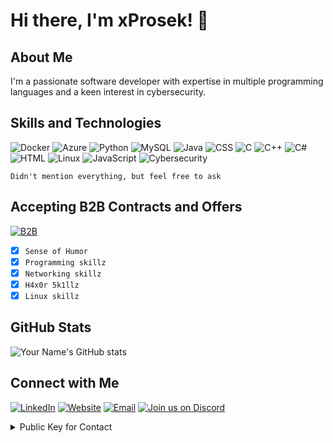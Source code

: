 # Hi there, I'm xProsek! 👋

## About Me
I'm a passionate software developer with expertise in multiple programming languages and a keen interest in cybersecurity.

## Skills and Technologies

![Docker](https://img.shields.io/badge/-Docker-2496ED?style=flat&logo=docker&logoColor=white)
![Azure](https://img.shields.io/badge/-Azure-0089D6?style=flat&logo=microsoft-azure&logoColor=white)
![Python](https://img.shields.io/badge/-Python-3776AB?style=flat&logo=python&logoColor=white)
![MySQL](https://img.shields.io/badge/-MySQL-4479A1?style=flat&logo=mysql&logoColor=white)
![Java](https://img.shields.io/badge/-Java-007396?style=flat&logo=java&logoColor=white)
![CSS](https://img.shields.io/badge/-CSS-1572B6?style=flat&logo=css3&logoColor=white)
![C](https://img.shields.io/badge/-C-00599C?style=flat&logo=c&logoColor=white)
![C++](https://img.shields.io/badge/-C++-00599C?style=flat&logo=c%2B%2B&logoColor=white)
![C#](https://img.shields.io/badge/-C%23-239120?style=flat&logo=c-sharp&logoColor=white)
![HTML](https://img.shields.io/badge/-HTML-E34F26?style=flat&logo=html5&logoColor=white)
![Linux](https://img.shields.io/badge/-Linux-FCC624?style=flat&logo=linux&logoColor=black)
![JavaScript](https://img.shields.io/badge/-JavaScript-F7DF1E?style=flat&logo=javascript&logoColor=black)
![Cybersecurity](https://img.shields.io/badge/-Cybersecurity-000000?style=flat&logo=security&logoColor=white)

```Didn't mention everything, but feel free to ask```

## Accepting B2B Contracts and Offers
[![B2B](https://img.shields.io/badge/B2B-Enabled-blue?style=flat-square)](https://xprosek.dev)
- [x] ```Sense of Humor```
- [x] ```Programming skillz```
- [x] ```Networking skillz```
- [x] ```H4x0r 5k1llz```
- [x] ```Linux skillz``` 

## GitHub Stats
![Your Name's GitHub stats](https://github-readme-stats.vercel.app/api?username=xProsek720&show_icons=true&theme=dark)

## Connect with Me
[![LinkedIn](https://img.shields.io/badge/-LinkedIn-0077B5?style=flat&logo=linkedin&logoColor=white)](https://www.linkedin.com/in/filipwalega/)
[![Website](https://img.shields.io/badge/Visit-My%20Website-blue?style=flat-square&logo=google-chrome)](https://www.xprosek.dev/en.html)
[![Email](https://img.shields.io/badge/Email-kontakt%40xprosek.dev-blue?style=flat-square&logo=gmail)](mailto:kontakt@xprosek.dev)
[![Join us on Discord](https://img.shields.io/badge/Join%20us%20on-Discord-7289DA?style=flat-square&logo=discord)](https://discord.gg/bCbhufcz2Y)

<details>
  <summary>Public Key for Contact</summary>
  -----BEGIN PGP PUBLIC KEY BLOCK-----
mQINBGWyg6ABEADD02a5q/NkWkaoPaQje9ay1vrVRBmKAo/DnffLmsKgLb0WHc//
0mU+uqhDX7gC6xTmV9GNTQHb42C5tkwQfFTxdIxgVxxa4nEPEFCG7NSroBZOUVif
Cxl20KjF4nXkHenaUna8osP+xoBxbhHIvZG2u/SVXqf0NayXN0gtphmTyxt25LIo
2df6Ep/YRU5cxRoqrXdwGjrPQrwrFfUvdXrlCXsVSeE7sk3yU3faz8XJuio8wTOJ
EfRHCZ5TXRuhyWFZxPphMbzZUI9qWefiEFJ9VkTpw96J2+PuEffb1LvGYfi14C69
H+/7z9AFwOYXvpyhQvNpuiuB3Qmew831ZHTjPcvqenPjOJuqomq/LjICA0FwdsRB
mfYLUQDzscv9POUSGHmIuqkyemC6w2HMsoTMm4W9fed0wU+I26DtvQHJeqzYny7A
janpfFN4JsHxYnvlNWaNH8OVYOyA1m0VubZO/slCQtNodaXrAm1cMH1896hE77Q2
pUr8g/exA6yEWpsJJnY2YfJMZWV3RPoSurA+1gOfni7C8Bm7TGP9kkNhamemW+53
s0znBM/HTTEGNDE/w8bgg3TcEmywvK42pB/y7aUSkyyHkbozTuPShQR3M3hJ6N8m
YQyINi80ss5ZG3hNp91QWw6ik6sCpz2C5ZWJjMtXuwXhoojNvxzvQfjyZQARAQAB
tB14UHJvc2VrIDxrb250YWt0QHhwcm9zZWsuZGV2PokCVAQTAQoAPhYhBDDB7HLI
j/Ff2Lee1dc8aRb9JL7+BQJlsoOgAhsjBQkDw3QQBQsJCAcCBhUKCQgLAgQWAgMB
Ah4BAheAAAoJENc8aRb9JL7+994P/j6bNf5e5unCsUgMsqw2pwhDwmBSEwBSeVrD
XcF8K48wXBva5rQjaefSDWiwv4xAXvhKVoa+lS8UWJLK5EdPBjvZJNfYwAkYn13k
b5VpcS0g9roh7TV1pY5LONkr4BsKsa6+tJkRzT48ZwUgcgQofs233DryK8xAf0HF
VyahFFYoxEYQnk0riKCzaJM1+IdoiQlC58nrd4cfheKbhoJhsNEylnhj2/X61TrM
WVj6zpadFFHAi+Ey6GkfT131v9jZOerlABAMfHHo7zf1NmZRNBXhwVAbxqCGbmFa
E6TyyIUxXzStHvz8+TiKYiS9eK4plzaT+eAfVlA9/yJhqctmwUVolEVFKkMzi8I1
NBXfdcWoWAh5SkJfuOFEs29q+gbZOuCxi42AT6MbG4TgEu+APwWcst57Rg1bKKZ6
Hb2y5IoYR+6xQtPYhD61T6y9lgFfe5ayHHGU5QRpb1rdGxHGkwkIexcJQA0Fu60N
ogTzrENgOfaHu1tHRm1z1Pt5duoqpQN9gJBQCO7b10jcFGFqlWGDU3/m20+mcAgs
c70MnjcrceB/BaX5HFGpxwJaRXOwIQWnD4xbrRwd6oF0vd2NrjLeYt8FMJBbyhX4
PhrMFdRcWONqpx3mb59TULq+i2k47ltLRCGgwrF01Gm9CMzXK4Wley4n8a71qfel
tv/LetjAuQINBGWyg6ABEAC57n0fDHQDvOC9Oy9ece7kaAa9x3HZw9sxAaAN6E/0
H/2LR3/c8Lbse9UKTlNev65nXz27pRCoyy25Vdh+lqS6jFWM8Gww0GbnsK/qQrrl
be18WATo/PEka0LJQ/JgyrxXe+AB5Zr4RRMwlP/eSy+1EWg8yY9KsgUc0IjXX1GT
BKrZ1+10jL7I3d5oZe6ZLw9TN05UjVL/1qBFaANOPV/TQ1u7EoO5W+50X0UtgxLR
/yCfFPAMIvm1z3LxOLdb8AgUVaag1iVlLqT7kHY3g/grc3Z2cXIDAc6jq1TP2PJp
Q2OmVn3OejmnD0Cxlhh0ZVFIqTODwimOgYgbnEQppHSKt7MirvPYJyOiIsVHooam
Dx8YL4vAgkw1/rQDwx0rtRgeFCo30l5+spB1Ddma4TEESuGrIUTVT7zsRgdT/xvs
4bQPmUc5D5MbFUiioqIYUwCqd4dRRlOcCEkhmfLSL04cvmpz8H97ciKJbpdhm9b3
fWPMp2cg+9JiooNYJ90FgLgbSlmBBUo1DKbBbR1Y/aAwGmKF/FS0kbUlJZsnNjAC
mf+mgbJIxiVbL8X4++y94pIT37LTF+1vohpebUhOI1VIyBNv0OIfQOnbe9zytpaJ
0QcnJ+EeSN8RMAF2Flv72sD7SjHG58L4sH3tGoY4jvbzyrA4EVEgKO+OAjFxSVf3
DwARAQABiQI8BBgBCgAmFiEEMMHscsiP8V/Yt57V1zxpFv0kvv4FAmWyg6ACGwwF
CQPDdBAACgkQ1zxpFv0kvv43ig//WX4N865QQe3bkt1wh2W+eOBsFuR/4pyevYa5
CwX10aVeUd1zt7uI6DiF5hqmdMCxh9+9D3pFrGx04R/BxM5v8CmeLx9Qzb197O3n
E4JqPtcQKJGqvi9YutiQga9v5mSCdjPFsEs2fT4dyuq3zZArtM071tTi0OGE71x2
jANfkpa05tFEPSIUVypyNAIDOyDk5QnaFjCtfugD4l3b5sz5tY65eRxMhKyOizFS
B2bNLeewBmRPIveTtx30Rh5cy40i3tC7yT8OtIrPcnJyMOyaPKfQtwlC6jvni+eD
1zZDbU8Dq66V+8v1OOMAO99Gh7KSAKsnmv0lQ0xiiZ0RYGc3H4/9vBRRyRFm+IfW
CcsRLqqyfcPVq5NHXyiTZT0W4mReIcTHD9wz1to82Z5MnaXWx8ZZJMRYOw5zmXYS
LgtWTfpEqfWwKqGLpRQs0rdArJRbD4TDakVwBkAoOmSAwlFZ+n874eCQz6X9IKmx
B657J1L7rB7z5RbNapu81R23WsMoY9h7Xp3eUeQJ9w+b+nTnyL7EJqTmyidBDHsG
/BAlIY/ha37iD/25aAfZF1V4dmF7N/I/9lM4weYE0SOV/XiTIVuMQZqF3s4NzJXt
v3BOxxAswaElLj2P7XALOhf5bwquZ15vWWApxuOYcOEQNxOabBgW7NERoV7RQmsP
nrfkD4k=
=6NvF
-----END PGP PUBLIC KEY BLOCK-----
</details>
